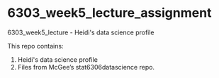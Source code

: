 # 6303_week5_lecture_assignment
6303_week5_lecture - Heidi's data science profile

This repo contains: 
1. Heidi's data science profile 
2. Files from McGee’s stat6306datascience repo. 
